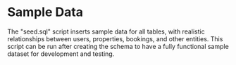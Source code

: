# Sample Data

The "seed.sql" script inserts sample data for all tables, with realistic relationships between users, properties, bookings, and other entities.
This script can be run after creating the schema to have a fully functional sample dataset for development and testing.